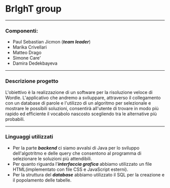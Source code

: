 # BrIghT group
----------------------------------------------------------------------------
### Componenti:
- Paul Sebastian Jicmon (**_team leader_**)
- Marika Crivellari
- Matteo Drago
- Simone Care'
- Damira Dedekbayeva

-------------------------------------------------------------------------------------------------------------------------------
### Descrizione progetto

L'obiettivo è la realizzazione di un software per la risoluzione veloce di Wordle.
L'applicativo che andremo a sviluppare, attraverso il collegamento con un database di parole e l'utilizzo di un algoritmo per selezionale e mostrare le possibili soluzioni, consentirà all'utente di trovare in modo più rapido ed efficiente il vocabolo nascosto scegliendo tra le alternative più probabili.

--------------------------------------------------------------------------------------------------------------------------------
### Linguaggi utilizzati
* Per la parte **_backend_** ci siamo avvalsi di Java per lo sviluppo dell'algotritmo e delle query che consentono al programma di selezionare le soluzioni più attendibili.
* Per quanto riguarda l'**_interfaccia grafica_** abbiamo utilizzato un file HTML(implementato con file CSS e JavaScript esterni).
* Per la struttura del **_database_** abbiamo utilizzato il SQL per la creazione e il popolamento delle tabelle.


